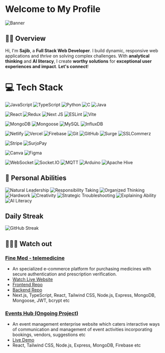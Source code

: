 # Welcome to My Profile

![Banner](https://i.postimg.cc/sxS1XHS5/cover-git.jpg)

## 🕵️‍♂️ Overview
Hi, I'm **Sajib**, a **Full Stack Web Developer**. I build dynamic, responsive web applications and *thrive* on solving complex challenges. With **analytical thinking** and **AI literacy**, I create **worthy solutions** for **exceptional user experiences and impact**. **Let's connect**!

# 💻 Tech Stack

![JavaScript](https://img.shields.io/badge/javascript-%23F7DF1E.svg?style=for-the-badge&logo=javascript&logoColor=black)
![TypeScript](https://img.shields.io/badge/typescript-%23007ACC.svg?style=for-the-badge&logo=typescript&logoColor=white)
![Python](https://img.shields.io/badge/python-%233670A0.svg?style=for-the-badge&logo=python&logoColor=ffdd54)
![C](https://img.shields.io/badge/c-%2300599C.svg?style=for-the-badge&logo=c&logoColor=white)
![Java](https://img.shields.io/badge/java-%23ED8B00.svg?style=for-the-badge&logo=openjdk&logoColor=white)

![React](https://img.shields.io/badge/react-%2361DAFB.svg?style=for-the-badge&logo=react&logoColor=black)
![Redux](https://img.shields.io/badge/redux-%23764ABC.svg?style=for-the-badge&logo=redux&logoColor=white)
![Next JS](https://img.shields.io/badge/Next-%23E0E0E0.svg?style=for-the-badge&logo=next.js&logoColor=black)
![ESLint](https://img.shields.io/badge/ESLint-%234B3263.svg?style=for-the-badge&logo=eslint&logoColor=white)
![Vite](https://img.shields.io/badge/Vite-%23646CFF.svg?style=for-the-badge&logo=vite&logoColor=white)

![MongoDB](https://img.shields.io/badge/MongoDB-%234ea94b.svg?style=for-the-badge&logo=mongodb&logoColor=white)
![Mongoose](https://img.shields.io/badge/Mongoose-%23880000.svg?style=for-the-badge&logo=mongoose&logoColor=white)
![MySQL](https://img.shields.io/badge/mysql-%234479A1.svg?style=for-the-badge&logo=mysql&logoColor=white)
![InfluxDB](https://img.shields.io/badge/InfluxDB-%2322ADF6.svg?style=for-the-badge&logo=InfluxDB&logoColor=white)

![Netlify](https://img.shields.io/badge/netlify-%2300C7B7.svg?style=for-the-badge&logo=netlify&logoColor=white)
![Vercel](https://img.shields.io/badge/vercel-%23E0E0E0.svg?style=for-the-badge&logo=vercel&logoColor=black)
![Firebase](https://img.shields.io/badge/firebase-%23039BE5.svg?style=for-the-badge&logo=firebase&logoColor=white)
![Git](https://img.shields.io/badge/git-%23F05033.svg?style=for-the-badge&logo=git&logoColor=white)
![GitHub](https://img.shields.io/badge/github-%23E0E0E0.svg?style=for-the-badge&logo=github&logoColor=black)
![Surge](https://img.shields.io/badge/surge-%23663399.svg?style=for-the-badge&logo=surge&logoColor=white)
![SSLCommerz](https://img.shields.io/badge/SSLCommerz-%23FF6200.svg?style=for-the-badge&logo=sslcommerz&logoColor=white)

![Stripe](https://img.shields.io/badge/Stripe-%236772E5.svg?style=for-the-badge&logo=stripe&logoColor=white)
![SurjoPay](https://img.shields.io/badge/SurjoPay-%2300A651.svg?style=for-the-badge&logo=surjopay&logoColor=white)

![Canva](https://img.shields.io/badge/Canva-%2300C4CC.svg?style=for-the-badge&logo=Canva&logoColor=white)
![Figma](https://img.shields.io/badge/figma-%23F24E1E.svg?style=for-the-badge&logo=figma&logoColor=white)

![WebSocket](https://img.shields.io/badge/WebSocket-%23F05033.svg?style=for-the-badge&logo=websocket&logoColor=black)
![Socket.IO](https://img.shields.io/badge/Socket.IO-%23E0E0E0.svg?style=for-the-badge&logo=socket.io&logoColor=black)
![MQTT](https://img.shields.io/badge/MQTT-%23660000.svg?style=for-the-badge&logo=mqtt&logoColor=white)
![Arduino](https://img.shields.io/badge/Arduino-%2300979D.svg?style=for-the-badge&logo=Arduino&logoColor=white)
![Apache Hive](https://img.shields.io/badge/Apache%20Hive-%23FDEE21.svg?style=for-the-badge&logo=apachehive&logoColor=black)

## 🧠 Personal Abilities

![Natural Leadership](https://img.shields.io/badge/Natural%20Leadership-%23FF6F61.svg?style=for-the-badge&logoColor=white)
![Responsibility Taking](https://img.shields.io/badge/Responsibility%20Taking-%23FF6F61.svg?style=for-the-badge&logoColor=white)
![Organized Thinking](https://img.shields.io/badge/Organized%20Thinking-%23FF6F61.svg?style=for-the-badge&logoColor=white)
![Hardwork](https://img.shields.io/badge/Hardwork-%23FF6F61.svg?style=for-the-badge&logoColor=white)
![Creativity](https://img.shields.io/badge/Creativity-%23FF6F61.svg?style=for-the-badge&logoColor=white)
![Strategic Troubleshooting](https://img.shields.io/badge/Strategic%20Troubleshooting-%23FF6F61.svg?style=for-the-badge&logoColor=white)
![Explaining Ability](https://img.shields.io/badge/Explaining%20Ability-%23FF6F61.svg?style=for-the-badge&logoColor=white)
![AI Literacy](https://img.shields.io/badge/AI%20Literacy-%234ea94b.svg?style=for-the-badge&logoColor=white)

## Daily Streak
![GitHub Streak](https://github-readme-streak-stats.herokuapp.com/?user=Hr-Sajib)

## 👨🏻‍💻 Watch out

### [Fine Med - telemedicine](https://github.com/Hr-Sajib/Fine-Med-server)
- An specialized e-commerce platform for purchasing medicines with secure authentication and prescription verification.
- [Watch Live Website](https://fine-med-client.vercel.app/)
- [Frontend Repo](https://github.com/Hr-Sajib/FineMed-client)
- [Backend Repo](https://github.com/Hr-Sajib/Fine-Med-server)
- Next.js, TypeScript, React, Tailwind CSS, Node.js, Express, MongoDB, Mongoose, JWT, bcrypt etc

### [Events Hub (Ongoing Project)](https://github.com/Hr-Sajib/Snap-News)
- An event management enterprise website which caters interactive ways of communication and management of event activities incorporating bookings, vendors, suggestions etc
- [Live Demo](https://event-hub.surge.sh/)
- React, Tailwind CSS, Node.js, Express, MongoDB, Firebase etc
